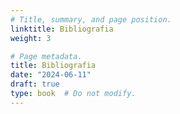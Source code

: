 ```yaml
---
# Title, summary, and page position.
linktitle: Bibliografia
weight: 3

# Page metadata.
title: Bibliografia
date: "2024-06-11"
draft: true
type: book  # Do not modify.
---
```


